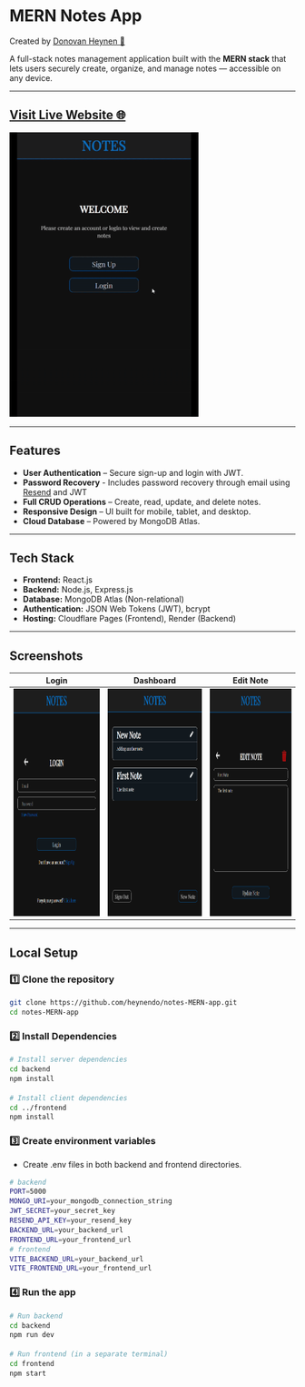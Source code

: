 # MERN Notes App 
Created by [Donovan Heynen 🔗](https://donovanheynen.com/)

A full-stack notes management application built with the **MERN stack** that lets users securely create, organize, and manage notes — accessible on any device.

---
## [Visit Live Website 🌐](https://notes-mern-app.pages.dev/)

<img src="./screenshots/notes-demo.gif" alt="Notes Demo" height="500">

---

## Features
- **User Authentication** – Secure sign-up and login with JWT.
- **Password Recovery** - Includes password recovery through email using [Resend](https://resend.com/) and JWT
- **Full CRUD Operations** – Create, read, update, and delete notes.
- **Responsive Design** – UI built for mobile, tablet, and desktop.
- **Cloud Database** – Powered by MongoDB Atlas.

---

## Tech Stack
- **Frontend:** React.js
- **Backend:** Node.js, Express.js  
- **Database:** MongoDB Atlas (Non-relational)
- **Authentication:** JSON Web Tokens (JWT), bcrypt  
- **Hosting:** Cloudflare Pages (Frontend), Render (Backend)

---

## Screenshots
| Login | Dashboard | Edit Note |
|-------|-----------|------------|
| <img src="screenshots/login.png" alt="Login" height="400"> | <img src="screenshots/dashboard.png" alt="Dashboard" height="400">  | <img src="screenshots/editNote.png" alt="Notes" height="400">  |

---

## Local Setup

### 1️⃣ Clone the repository
```bash
git clone https://github.com/heynendo/notes-MERN-app.git
cd notes-MERN-app
```
### 2️⃣ Install Dependencies
```bash
# Install server dependencies
cd backend
npm install

# Install client dependencies
cd ../frontend
npm install
```

### 3️⃣ Create environment variables
- Create .env files in both backend and frontend directories.
```bash
# backend
PORT=5000
MONGO_URI=your_mongodb_connection_string
JWT_SECRET=your_secret_key
RESEND_API_KEY=your_resend_key
BACKEND_URL=your_backend_url
FRONTEND_URL=your_frontend_url
# frontend
VITE_BACKEND_URL=your_backend_url
VITE_FRONTEND_URL=your_frontend_url
```

### 4️⃣ Run the app
```bash
# Run backend
cd backend
npm run dev

# Run frontend (in a separate terminal)
cd frontend
npm start
```